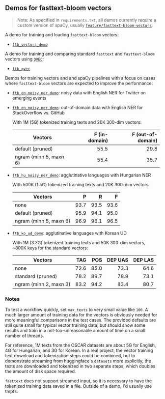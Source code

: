 ## Demos for fasttext-bloom vectors

> Note: As specified in `requirements.txt`, all demos currently require a
> custom version of spaCy, usually
> [`feature/fasttext-bloom-vectors`](https://github.com/adrianeboyd/spaCy/tree/feature/fasttext-bloom-vectors).

A demo for training and loading `fasttext-bloom` vectors:

* [`ftb_vectors_demo`](ftb_vectors_demo)

A demo for training and comparing standard `fasttext` and `fasttext-bloom`
vectors using [`QVEC`](https://github.com/ytsvetko/qvec):

* [`ftb_qvec`](ftb_qvec)

Demos for training vectors and and spaCy pipelines with a focus on cases where
`fasttext-bloom` vectors are expected to improve the performance:

* [`ftb_en_noisy_ner_demo`](ftb_en_noisy_ner_demo): noisy 
  data with English NER for Twitter on emerging events

* [`ftb_en_noisy_ner_demo`](ftb_en_so_ner_demo): 
  out-of-domain data with English NER for StackOverflow vs. GitHub

  With 1M (5G) tokenized training texts and 20K 300-dim vectors:

  | Vectors                | F (in-domain) | F (out-of-domain) |
  | ---------------------- | ------------: | ----------------: |
  | default (pruned)       | 55.5          | 29.8              |
  | ngram (minn 5, maxn 6) | 55.4          | 35.7              |

* [`ftb_hu_noisy_ner_demo`](ftb_hu_ner_demo): agglutinative
  languages with Hungarian NER

  With 500K (1.5G) tokenized training texts and 20K 300-dim vectors:

  | Vectors                | P    | R    | F    |
  | ---------------------- | ---: | ---: | ---: |
  | none                   | 93.7 | 93.5 | 93.6 |
  | default (pruned)       | 95.9 | 94.1 | 95.0 |
  | ngram (minn 5, maxn 6) | 96.9 | 96.1 | 96.5 |

* [`ftb_ko_ud_demo`](ftb_ko_ud_demo): agglutinative languages with Korean UD

   With 1M (3.3G) tokenized training texts and 50K 300-dim vectors, ~800K
   keys for the standard vectors:

  | Vectors                | TAG  | POS  | DEP UAS | DEP LAS |
  | ---------------------- | ---: | ---: | ------: | ------: |
  | none                   | 72.6 | 85.0 | 73.3    | 64.6    |
  | standard (pruned)      | 78.2 | 89.7 | 78.9    | 73.1    |
  | ngram (minn 2, maxn 3) | 83.2 | 94.2 | 83.4    | 80.7    |

### Notes

To test a workflow quickly, set `max_texts` to very small value like `100`. A
much larger amount of training data for the vectors is obviously needed for
more meaningful comparisons in the test cases. The provided defaults are still
quite small for typical vector training data, but should show some results and
train in a not-too-unreasonable amount of time on a small number of threads.

For reference, 1M texts from the OSCAR datasets are about 5G for English, 4G
for Hungarian, and 3G for Korean. In a real project, the vector training text
download and tokenization steps could be combined, but to demonstrate streaming
from huggingface's `datasets` more explicitly, the texts are downloaded and
tokenized in two separate steps, which doubles the amount of disk space
required.

`fasttext` does not support streamed input, so it is necessary to have the
tokenized training data saved in a file. Outside of a demo, I'd usually use
tmpfs.
